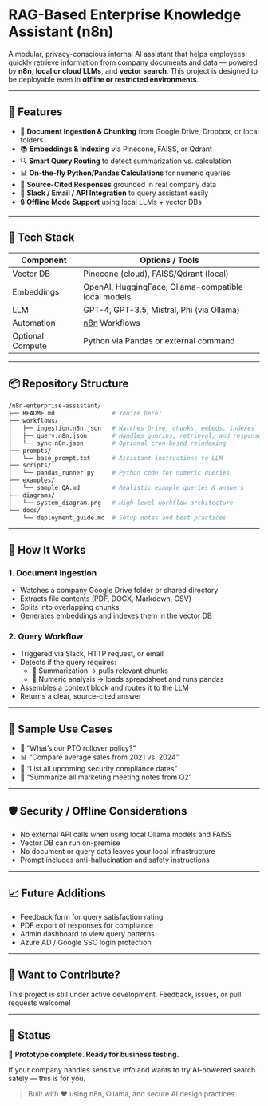 # RAG-Based Enterprise Knowledge Assistant (n8n)

A modular, privacy-conscious internal AI assistant that helps employees quickly retrieve information from company documents and data — powered by **n8n**, **local or cloud LLMs**, and **vector search**. This project is designed to be deployable even in **offline or restricted environments**.

---

## 🧠 Features

- 📎 **Document Ingestion & Chunking** from Google Drive, Dropbox, or local folders
- 📚 **Embeddings & Indexing** via Pinecone, FAISS, or Qdrant
- 🔍 **Smart Query Routing** to detect summarization vs. calculation
- 📊 **On-the-fly Python/Pandas Calculations** for numeric queries
- 🧾 **Source-Cited Responses** grounded in real company data
- 💬 **Slack / Email / API Integration** to query assistant easily
- 🔒 **Offline Mode Support** using local LLMs + vector DBs

---

## 🧰 Tech Stack

| Component | Options / Tools |
|----------|-----------------|
| Vector DB | Pinecone (cloud), FAISS/Qdrant (local) |
| Embeddings | OpenAI, HuggingFace, Ollama-compatible local models |
| LLM | GPT-4, GPT-3.5, Mistral, Phi (via Ollama) |
| Automation | [n8n](https://n8n.io/) Workflows |
| Optional Compute | Python via Pandas or external command |

---

## 📦 Repository Structure

```bash
/n8n-enterprise-assistant/
├── README.md                # You're here!
├── workflows/
│   ├── ingestion.n8n.json   # Watches Drive, chunks, embeds, indexes
│   ├── query.n8n.json       # Handles queries, retrieval, and response
│   └── sync.n8n.json        # Optional cron-based reindexing
├── prompts/
│   └── base_prompt.txt      # Assistant instructions to LLM
├── scripts/
│   └── pandas_runner.py     # Python code for numeric queries
├── examples/
│   └── sample_QA.md         # Realistic example queries & answers
├── diagrams/
│   └── system_diagram.png   # High-level workflow architecture
└── docs/
    └── deployment_guide.md  # Setup notes and best practices
```

---

## 🚀 How It Works

### 1. Document Ingestion
- Watches a company Google Drive folder or shared directory
- Extracts file contents (PDF, DOCX, Markdown, CSV)
- Splits into overlapping chunks
- Generates embeddings and indexes them in the vector DB

### 2. Query Workflow
- Triggered via Slack, HTTP request, or email
- Detects if the query requires:
  - 🔹 Summarization → pulls relevant chunks
  - 🔹 Numeric analysis → loads spreadsheet and runs pandas
- Assembles a context block and routes it to the LLM
- Returns a clear, source-cited answer

---

## 🧪 Sample Use Cases

- 🧾 “What’s our PTO rollover policy?”
- 📊 “Compare average sales from 2021 vs. 2024”
- 🧼 “List all upcoming security compliance dates”
- 📣 “Summarize all marketing meeting notes from Q2”

---

## 🛡️ Security / Offline Considerations

- No external API calls when using local Ollama models and FAISS
- Vector DB can run on-premise
- No document or query data leaves your local infrastructure
- Prompt includes anti-hallucination and safety instructions

---

## 📈 Future Additions

- Feedback form for query satisfaction rating
- PDF export of responses for compliance
- Admin dashboard to view query patterns
- Azure AD / Google SSO login protection

---

## 📣 Want to Contribute?
This project is still under active development. Feedback, issues, or pull requests welcome!

---

## 📌 Status
🧪 **Prototype complete. Ready for business testing.**

If your company handles sensitive info and wants to try AI-powered search safely — this is for you.

> Built with ❤️ using n8n, Ollama, and secure AI design practices.
